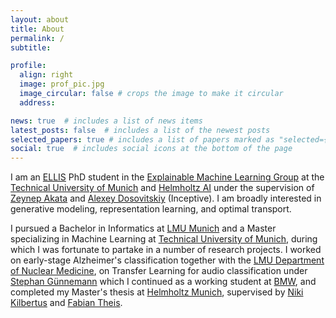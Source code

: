 ```yaml
---
layout: about
title: About
permalink: /
subtitle:

profile:
  align: right
  image: prof_pic.jpg
  image_circular: false # crops the image to make it circular
  address:

news: true  # includes a list of news items
latest_posts: false  # includes a list of the newest posts
selected_papers: true # includes a list of papers marked as "selected={true}"
social: true  # includes social icons at the bottom of the page
---
```


I am an <a href='https://ellis.eu/'>ELLIS</a> PhD student in the <a href='https://www.eml-unitue.de/'>Explainable Machine Learning Group</a> at the <a href='https://www.tum.de/en/'>Technical University of Munich</a> and <a href='https://www.helmholtz.ai/'>Helmholtz AI</a> under the supervision of <a href='https://www.eml-munich.de/people/zeynep-akata'>Zeynep Akata</a> and <a href='https://scholar.google.de/citations?user=FXNJRDoAAAAJ&hl=en'>Alexey Dosovitskiy</a> (Inceptive). I am broadly interested in generative modeling, representation learning, and optimal transport.


I pursued a Bachelor in Informatics at <a href='https://www.lmu.de/en/'>LMU Munich</a> and a Master specializing in Machine Learning at <a href='https://www.tum.de/en/'>Technical University of Munich</a>, during which I was fortunate to partake in a number of research projects. I worked on early-stage Alzheimer's classification together with the <a href='http://www.klinikum.uni-muenchen.de/Klinik-und-Poliklinik-fuer-Nuklearmedizin/en/index.html'>LMU Department of Nuclear Medicine</a>, on Transfer Learning for audio classification under <a href='https://www.professoren.tum.de/guennemann-stephan'>Stephan Günnemann</a> which I continued as a working student at <a href='https://www.bmw.com/en/index.html'>BMW</a>, and completed my Master's thesis at <a href='https://www.helmholtz-munich.de/en'>Helmholtz Munich</a>, supervised by <a href='https://sites.google.com/view/nikikilbertus'>Niki Kilbertus</a> and <a href='https://www.helmholtz-munich.de/en/icb/pi/fabian-theis'>Fabian Theis</a>.